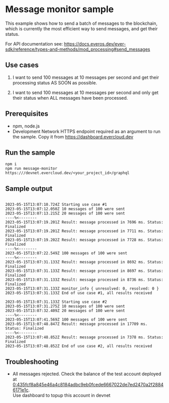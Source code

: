 # Message monitor sample

This example shows how to send a batch of messages to the blockchain, which is currently the most efficient way to send messages, and get their status.

For API documentation see: https://docs.everos.dev/ever-sdk/reference/types-and-methods/mod_processing#send_messages

## Use cases

1.  I want to send 100 messages at 10 messages per second and get their processing status AS SOON as possible.

2.  I want to send 100 messages at 10 messages per second and only get their status when ALL messages have been processed.

## Prerequisites

-   npm, node.js
-   Development Network HTTPS endpoint required as an argument to run the sample. Copy it from https://dashboard.evercloud.dev

## Run the sample

```
npm i
npm run message-monitor https:///devnet.evercloud.dev/<your_project_id>/graphql
```

## Sample output

```

2023-05-15T13:07:10.724Z Starting use case #1
2023-05-15T13:07:12.050Z 10 messages of 100 were sent
2023-05-15T13:07:13.215Z 20 messages of 100 were sent
----%<--------
2023-05-15T13:07:19.201Z Result: message processed in 7696 ms. Status: Finalized
2023-05-15T13:07:19.201Z Result: message processed in 7711 ms. Status: Finalized
2023-05-15T13:07:19.202Z Result: message processed in 7728 ms. Status: Finalized
----%<--------
2023-05-15T13:07:22.549Z 100 messages of 100 were sent
----%<--------
2023-05-15T13:07:31.133Z Result: message processed in 8692 ms. Status: Finalized
2023-05-15T13:07:31.133Z Result: message processed in 8697 ms. Status: Finalized
2023-05-15T13:07:31.133Z Result: message processed in 8736 ms. Status: Finalized
2023-05-15T13:07:31.133Z monitor_info { unresolved: 0, resolved: 0 }
2023-05-15T13:07:31.133Z End of use case #1, all results received

2023-05-15T13:07:31.133Z Starting use case #2
2023-05-15T13:07:31.275Z 10 messages of 100 were sent
2023-05-15T13:07:32.409Z 20 messages of 100 were sent
----%<--------
2023-05-15T13:07:41.569Z 100 messages of 100 were sent
2023-05-15T13:07:48.847Z Result: message processed in 17709 ms. Status: Finalized
----%<--------
2023-05-15T13:07:48.852Z Result: message processed in 7378 ms. Status: Finalized
2023-05-15T13:07:48.852Z End of use case #2, all results received
```

## Troubleshooting

-   All messages rejected. Check the balance of the test account deployed at
    [0:435fcf8a845e46a4c8184adbc9eb0fcede6667022de7ed2470a2f28846171e1c](https://net.ever.live/accounts/accountDetails?id=0:435fcf8a845e46a4c8184adbc9eb0fcede6667022de7ed2470a2f28846171e1c).\
    Use dashboard to topup this account in devnet
